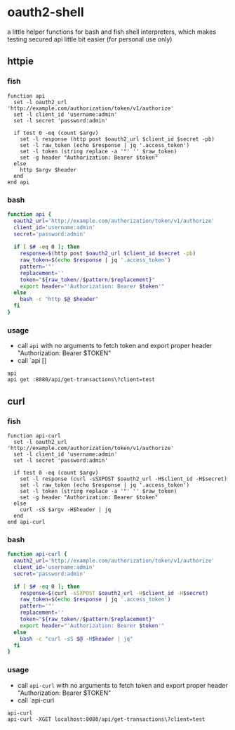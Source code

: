 # oauth2-shell

a little helper functions for bash and fish shell interpreters, which makes testing secured api little bit easier (for personal use only)

## httpie

### fish

```fish
function api
  set -l oauth2_url 'http://example.com/authorization/token/v1/authorize'
  set -l client_id 'username:admin'
  set -l secret 'password:admin'

  if test 0 -eq (count $argv)
    set -l response (http post $oauth2_url $client_id $secret -pb)
    set -l raw_token (echo $response | jq '.access_token')
    set -l token (string replace -a '"' '' $raw_token)
    set -g header "Authorization: Bearer $token"
  else
    http $argv $header
  end
end api
```

### bash

```bash
function api {
  oauth2_url='http://example.com/authorization/token/v1/authorize'
  client_id='username:admin'
  secret='password:admin'
  
  if [ $# -eq 0 ]; then
    response=$(http post $oauth2_url $client_id $secret -pb)
    raw_token=$(echo $response | jq '.access_token')
    pattern='"'
    replacement=''
    token="${raw_token//$pattern/$replacement}"
    export header="'Authorization: Bearer $token'"
  else
    bash -c "http $@ $header"
  fi
}
```

### usage

- call `api` with no arguments to fetch token and export proper header "Authorization: Bearer $TOKEN"
- call `api <method> <url> [<params and other httpie options>]


```fish
api
api get :8080/api/get-transactions\?client=test
```

## curl

### fish

```fish
function api-curl
  set -l oauth2_url 'http://example.com/authorization/token/v1/authorize'
  set -l client_id 'username:admin'
  set -l secret 'password:admin'

  if test 0 -eq (count $argv)
    set -l response (curl -sSXPOST $oauth2_url -H$client_id -H$secret)
    set -l raw_token (echo $response | jq '.access_token')
    set -l token (string replace -a '"' '' $raw_token)
    set -g header "Authorization: Bearer $token"
  else
    curl -sS $argv -H$header | jq
  end
end api-curl
```

### bash

```bash
function api-curl {
  oauth2_url='http://example.com/authorization/token/v1/authorize'
  client_id='username:admin'
  secret='password:admin'

  if [ $# -eq 0 ]; then
    response=$(curl -sSXPOST $oauth2_url -H$client_id -H$secret)
    raw_token=$(echo $response | jq '.access_token')
    pattern='"'
    replacement=''
    token="${raw_token//$pattern/$replacement}"
    export header="'Authorization: Bearer $token'"
  else
    bash -c "curl -sS $@ -H$header | jq"
  fi
}
```

### usage

- call `api-curl` with no arguments to fetch token and export proper header "Authorization: Bearer $TOKEN"
- call `api-curl <curl params and options>


```fish
api-curl
api-curl -XGET localhost:8080/api/get-transactions\?client=test
```
